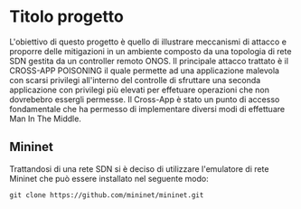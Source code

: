 # Titolo progetto 
L'obiettivo di questo progetto è quello di illustrare meccanismi di attacco e proporre delle mitigazioni in un ambiente composto da una topologia di rete SDN gestita da un controller remoto ONOS.
Il principale attacco trattato è il CROSS-APP POISONING il quale permette ad una applicazione malevola con scarsi privilegi all'interno del controlle di sfruttare una seconda applicazione con privilegi più elevati per effetuare operazioni che non dovrebebro essergli permesse. Il Cross-App è stato un punto di accesso fondamentale che ha permesso di implementare diversi modi di effettuare Man In The Middle. 
## Mininet
Trattandosi di una rete SDN si è deciso di utilizzare l'emulatore di rete Mininet che può essere installato nel seguente modo:

```git
git clone https://github.com/mininet/mininet.git
```
